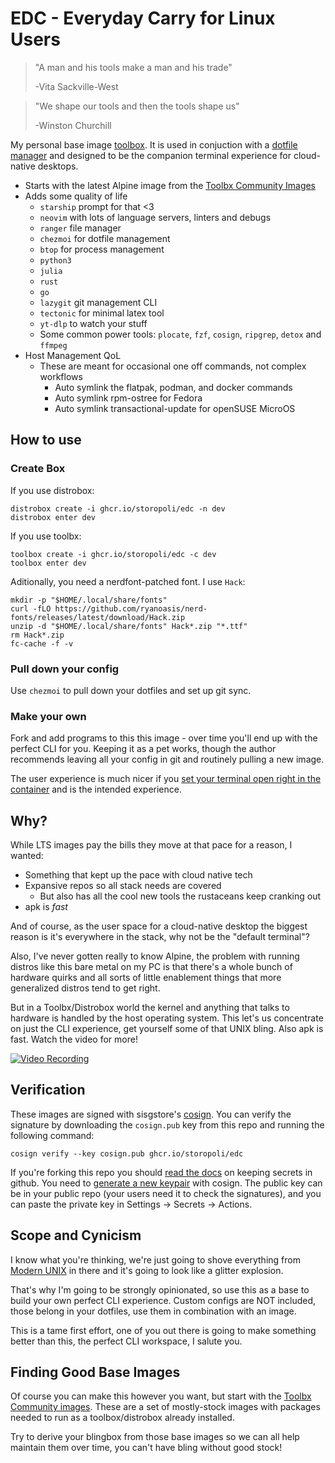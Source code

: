 # EDC - Everyday Carry for Linux Users

> "A man and his tools make a man and his trade"
>
> -Vita Sackville-West

> "We shape our tools and then the tools shape us"
>
> -Winston Churchill

My personal base image [toolbox](https://github.com/containers/toolbox). 
It is used in conjuction with a [dotfile manager](https://dotfiles.github.io/utilities/) and designed to be the companion terminal experience for cloud-native desktops. 

- Starts with the latest Alpine image from the [Toolbx Community Images](https://github.com/toolbx-images/images)
- Adds some quality of life
  - `starship` prompt for that <3
  - `neovim` with lots of language servers, linters and debugs
  - `ranger` file manager
  - `chezmoi` for dotfile management
  - `btop` for process management
  - `python3`
  - `julia`
  - `rust`
  - `go`
  - `lazygit` git management CLI
  - `tectonic` for minimal latex tool
  - `yt-dlp` to watch your stuff
  - Some common power tools: `plocate`, `fzf`, `cosign`, `ripgrep`, `detox` and `ffmpeg`
- Host Management QoL
  - These are meant for occasional one off commands, not complex workflows
    - Auto symlink the flatpak, podman, and docker commands
    - Auto symlink rpm-ostree for Fedora
    - Auto symlink transactional-update for openSUSE MicroOS

## How to use

### Create Box

If you use distrobox:

    distrobox create -i ghcr.io/storopoli/edc -n dev
    distrobox enter dev
    
If you use toolbx:

    toolbox create -i ghcr.io/storopoli/edc -c dev
    toolbox enter dev

Aditionally, you need a nerdfont-patched font.
I use `Hack`:

    mkdir -p "$HOME/.local/share/fonts"
    curl -fLO https://github.com/ryanoasis/nerd-fonts/releases/latest/download/Hack.zip
    unzip -d "$HOME/.local/share/fonts" Hack*.zip "*.ttf"
    rm Hack*.zip
    fc-cache -f -v

### Pull down your config

Use `chezmoi` to pull down your dotfiles and set up git sync.

### Make your own

Fork and add programs to this this image - over time you'll end up with the perfect CLI for you.
Keeping it as a pet works, though the author recommends leaving all your config in git and routinely pulling a new image.

The user experience is much nicer if you [set your terminal open right in the container](https://distrobox.privatedns.org/useful_tips.html#using-distrobox-as-main-cli) and is the intended experience. 

## Why?

While LTS images pay the bills they move at that pace for a reason, I wanted:

- Something that kept up the pace with cloud native tech
- Expansive repos so all stack needs are covered
  - But also has all the cool new tools the rustaceans keep cranking out
- apk is _fast_

And of course, as the user space for a cloud-native desktop the biggest reason is it's everywhere in the stack, why not be the "default terminal"?

Also, I've never gotten really to know Alpine, the problem with running distros like this bare metal on my PC is that there's a whole bunch of hardware quirks and all sorts of little enablement things that more generalized distros tend to get right. 

But in a Toolbx/Distrobox world the kernel and anything that talks to hardware is handled by the host operating system.
This let's us concentrate on just the CLI experience, get yourself some of that UNIX bling.
Also apk is fast. Watch the video for more!

[![Video Recording](https://img.youtube.com/vi/7-FPAWjROos/0.jpg)](https://youtu.be/7-FPAWjROos)

## Verification

These images are signed with sisgstore's [cosign](https://docs.sigstore.dev/cosign/overview/). You can verify the signature by downloading the `cosign.pub` key from this repo and running the following command:

    cosign verify --key cosign.pub ghcr.io/storopoli/edc
    
If you're forking this repo you should [read the docs](https://docs.github.com/en/actions/security-guides/encrypted-secrets) on keeping secrets in github. You need to [generate a new keypair](https://docs.sigstore.dev/cosign/overview/) with cosign. The public key can be in your public repo (your users need it to check the signatures), and you can paste the private key in Settings -> Secrets -> Actions.

## Scope and Cynicism

I know what you're thinking, we're just going to shove everything from [Modern UNIX](https://github.com/ibraheemdev/modern-unix) in there and it's going to look like a glitter explosion. 

That's why I'm going to be strongly opinionated, so use this as a base to build your own perfect CLI experience. 
Custom configs are NOT included, those belong in your dotfiles, use them in combination with an image. 

This is a tame first effort, one of you out there is going to make something better than this, the perfect CLI workspace, I salute you. 

## Finding Good Base Images

Of course you can make this however you want, but start with the [Toolbx Community images](https://github.com/toolbx-images/images).
These are a set of mostly-stock images with packages needed to run as a toolbox/distrobox already installed. 

Try to derive your blingbox from those base images so we can all help maintain them over time, you can't have bling without good stock!
